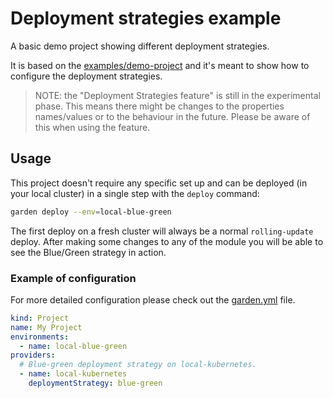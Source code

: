 # Deployment strategies example

A basic demo project showing different deployment strategies.

It is based on the [examples/demo-project](../demo-project) and it's meant to show how to configure the deployment strategies.

> NOTE: the "Deployment Strategies feature" is still in the experimental phase. This means there might be changes to the properties names/values or to the behaviour in the future. Please be aware of this when using the feature.


## Usage

This project doesn't require any specific set up and can be deployed (in your local cluster) in a single step with the `deploy` command:

```sh
garden deploy --env=local-blue-green
```

The first deploy on a fresh cluster will always be a normal `rolling-update` deploy. After making some changes to any of the module you will be able to see the Blue/Green strategy in action.

### Example of configuration

For more detailed configuration please check out the [garden.yml](garden.yml) file.

```yaml
kind: Project
name: My Project
environments:
  - name: local-blue-green
providers:
  # Blue-green deployment strategy on local-kubernetes.
  - name: local-kubernetes
    deploymentStrategy: blue-green
```

